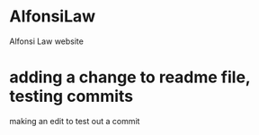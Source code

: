 # AlfonsiLaw
Alfonsi Law website

adding a change to readme file, testing commits
=======
making an edit to test out a commit

